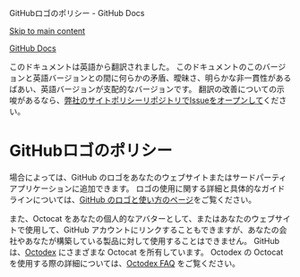 GitHubロゴのポリシー - GitHub Docs

[Skip to main content](#main-content)

[](/ja)[GitHub Docs](/ja)

このドキュメントは英語から翻訳されました。 このドキュメントのこのバージョンと英語バージョンとの間に何らかの矛盾、曖昧さ、明らかな非一貫性があるばあい、英語バージョンが支配的なバージョンです。 翻訳の改善についての示唆があるなら、[弊社のサイトポリシーリポジトリでIssueをオープンして](https://github.com/github/site-policy/issues)ください。

GitHubロゴのポリシー
==========

場合によっては、GitHub のロゴをあなたのウェブサイトまたはサードパーティアプリケーションに追加できます。 ロゴの使用に関する詳細と具体的なガイドラインについては、[GitHub のロゴと使い方のページ](https://github.com/logos)をご覧ください。

また、Octocat をあなたの個人的なアバターとして、またはあなたのウェブサイトで使用して、GitHub アカウントにリンクすることもできますが、あなたの会社やあなたが構築している製品に対して使用することはできません。 GitHub は、[Octodex](https://octodex.github.com/) にさまざまな Octocat を所有しています。 Octodex の Octocat を使用する際の詳細については、[Octodex FAQ](https://octodex.github.com/faq/) をご覧ください。
